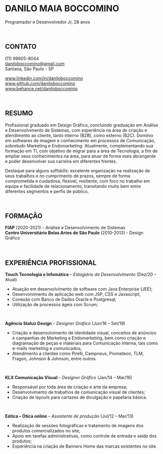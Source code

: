 # DANILO MAIA BOCCOMINO
Programador e Desenvolvedor Jr, 28 anos

&nbsp;

## CONTATO
(11) 99605-8044  
daniloboccomino@gmail.com  
Santana, São Paulo - SP  

www.linkedin.com/in/daniloboccomino  
www.github.com/daniloboccomino  
www.behance.net/daniloboccomino  

&nbsp;

## RESUMO
Profissional graduado em Design Gráfico, concluindo graduação em Análise e Desenvolvimento de Sistemas, com experiência na área de criação e atendimento ao cliente, tanto interno (B2B), como externo (B2C). Domínio em softwares de imagem e conhecimento em processos de Comunicação, sobretudo Marketing e Endomarketing. Atualmente, complementando sua formação em TI, com objetivo de migrar para a área de Tecnologia, a fim de ampliar seus conhecimentos na área, para atuar de forma mais abrangente e poder desenvolver sua carreira em diferentes frentes.

Destaque para alguns softskills: excelente organização na realização de seus trabalhos e no cumprimento de prazos, sempre de forma comprometida e cuidadosa; flexível, resiliente, com foco no trabalho em equipe e facilidade de relacionamento, transitando muito bem entre diferentes segmentos e perfis de público.

&nbsp;

## FORMAÇÃO
**FIAP** (2020-2021) - Análise e Desenvolvimento de Sistemas  
**Centro Universitário Belas Artes de São Paulo** (2010-2013) - Design Gráfico  

&nbsp;

## EXPERIÊNCIA PROFISSIONAL
**Touch Tecnologia e Infomática** – *Estagiário de Desenvolvimento* (Dez/20 – Atual)
- Atuação em desenvolvimento de software com Java Enterprise (JEE);
- Desenvolvimento de aplicação web com JSP, CSS e Javascript;
- Conexão com Banco de Dados Oracle e Postgresql;
- Utilização de processos ágeis com Scrum;

&nbsp;

**Agência Staluz Design** – *Designer Gráfico* (Jun/16 – Set/19)
- Criação e desenvolvimento de identidade visual, conceitos de anúncios e campanhas de Marketing e Endomarketing, bem como criação e diagramação de peças e materiais para Comunicação Interna, tais como e-mails marketing e comunicados;
- Atendimento a clientes como Pirelli, Campneus, Prometeon, TLM, Fragon, Johnson & Johnson, entre outros.

&nbsp;

**KLX Comunicação Visual** – *Designer Gráfico* (Jan/14 – Mar/16)
- Responsável por toda área de criação e arte da empresa;
- Desenvolvimento de trabalhos de comunicação visual de clientes;
- Criação de layouts para cartazes de divulgação e papelaria básica.

&nbsp;

**Eótica – Ótica online** – *Assistente de produção* (Jul/12 – Mar/13)
- Realização de sessões fotográficas e tratamento de imagens dos produtos comercializados no site;
- Apoio em tarefas administrativas, como controle de entrada e saída dos produtos;
- Experiência na criação de Banners Home das marcas existentes no site.

&nbsp;
